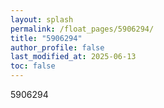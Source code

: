 ```yaml
---
layout: splash
permalink: /float_pages/5906294/
title: "5906294"
author_profile: false
last_modified_at: 2025-06-13
toc: false
---
```

 
5906294
